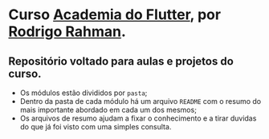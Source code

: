 # Curso [Academia do Flutter](academiadoflutter.com.br), por [Rodrigo Rahman](academiadoflutter.com.br).

## Repositório voltado para aulas e projetos do curso.

- Os módulos estão divididos por `pasta`;
- Dentro da pasta de cada módulo há um arquivo `README` com o resumo do mais importante abordado em cada um dos mesmos;
- Os arquivos de resumo ajudam a fixar o conhecimento e a tirar duvidas do que já foi visto com uma simples consulta.
